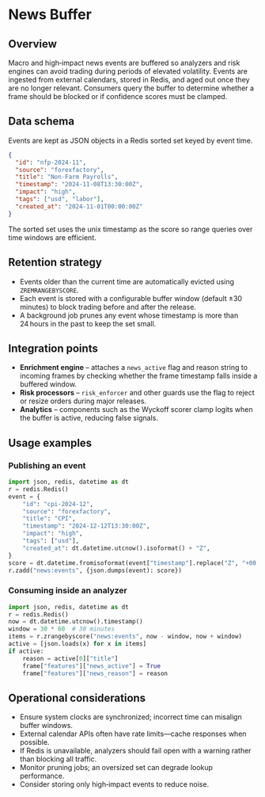 # News Buffer

## Overview
Macro and high‑impact news events are buffered so analyzers and risk engines can avoid trading during periods of elevated volatility.  Events are ingested from external calendars, stored in Redis, and aged out once they are no longer relevant.  Consumers query the buffer to determine whether a frame should be blocked or if confidence scores must be clamped.

## Data schema
Events are kept as JSON objects in a Redis sorted set keyed by event time.

```json
{
  "id": "nfp-2024-11",
  "source": "forexfactory",
  "title": "Non‑Farm Payrolls",
  "timestamp": "2024-11-08T13:30:00Z",
  "impact": "high",
  "tags": ["usd", "labor"],
  "created_at": "2024-11-01T00:00:00Z"
}
```

The sorted set uses the unix timestamp as the score so range queries over time windows are efficient.

## Retention strategy
- Events older than the current time are automatically evicted using `ZREMRANGEBYSCORE`.
- Each event is stored with a configurable buffer window (default ±30 minutes) to block trading before and after the release.
- A background job prunes any event whose timestamp is more than 24 hours in the past to keep the set small.

## Integration points
- **Enrichment engine** – attaches a `news_active` flag and reason string to incoming frames by checking whether the frame timestamp falls inside a buffered window.
- **Risk processors** – `risk_enforcer` and other guards use the flag to reject or resize orders during major releases.
- **Analytics** – components such as the Wyckoff scorer clamp logits when the buffer is active, reducing false signals.

## Usage examples
### Publishing an event
```python
import json, redis, datetime as dt
r = redis.Redis()
event = {
    "id": "cpi-2024-12",
    "source": "forexfactory",
    "title": "CPI",
    "timestamp": "2024-12-12T13:30:00Z",
    "impact": "high",
    "tags": ["usd"],
    "created_at": dt.datetime.utcnow().isoformat() + "Z",
}
score = dt.datetime.fromisoformat(event["timestamp"].replace("Z", "+00:00")).timestamp()
r.zadd("news:events", {json.dumps(event): score})
```

### Consuming inside an analyzer
```python
import json, redis, datetime as dt
r = redis.Redis()
now = dt.datetime.utcnow().timestamp()
window = 30 * 60  # 30 minutes
items = r.zrangebyscore("news:events", now - window, now + window)
active = [json.loads(x) for x in items]
if active:
    reason = active[0]["title"]
    frame["features"]["news_active"] = True
    frame["features"]["news_reason"] = reason
```

## Operational considerations
- Ensure system clocks are synchronized; incorrect time can misalign buffer windows.
- External calendar APIs often have rate limits—cache responses when possible.
- If Redis is unavailable, analyzers should fail open with a warning rather than blocking all traffic.
- Monitor pruning jobs; an oversized set can degrade lookup performance.
- Consider storing only high‑impact events to reduce noise.
